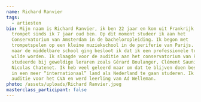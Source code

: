 ```yaml
---
name: Richard Ranvier
tags:
  - artiesten
bio: Mijn naam is Richard Ranvier, ik ben 22 jaar en kom uit Frankrijk. Ik speel
  trompet sinds ik 7 jaar oud ben. Op dit moment studeer ik aan het
  Conservatorium van Amsterdam in de bacheloropleiding. Ik begon met
  trompetspelen op een kleine muziekschool in de periferie van Parijs. Toen ik
  naar de middelbare school ging besloot ik dat ik een professionele trompettist
  wilde worden. Ik slaagde voor de auditie aan het conservatorium van Parijs en
  studeerde bij geweldige leraren zoals Gérard Boulanger, Clément Saunier en
  Nicolas Chatenet. Ik heb veel geleerd maar om dat te blijven doen besloot ik
  in een meer “internationaal” land als Nederland te gaan studeren. Ik deed
  auditie voor het CVA en werd leerling van Ad Welleman.
photo: /assets/uploads/Richard Ranvier.jpeg
masterclass_participant: false
---
```

